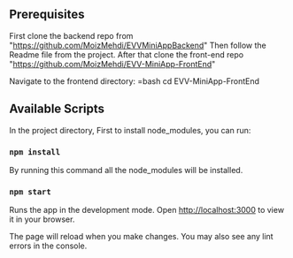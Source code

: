 ## Prerequisites

First clone the backend repo from "https://github.com/MoizMehdi/EVVMiniAppBackend"
Then follow the Readme file from the project.
After that clone the front-end repo "https://github.com/MoizMehdi/EVV-MiniApp-FrontEnd"

Navigate to the frontend directory:
=bash
cd EVV-MiniApp-FrontEnd

## Available Scripts
In the project directory,
First to install node_modules, you can run:

### `npm install`
By running this command all the node_modules will be installed.

### `npm start`
Runs the app in the development mode.
Open [http://localhost:3000](http://localhost:3000) to view it in your browser.

The page will reload when you make changes.
You may also see any lint errors in the console.
